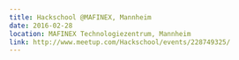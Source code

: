 ```yaml
---
title: Hackschool @MAFINEX, Mannheim
date: 2016-02-28
location: MAFINEX Technologiezentrum, Mannheim
link: http://www.meetup.com/Hackschool/events/228749325/
---
```

